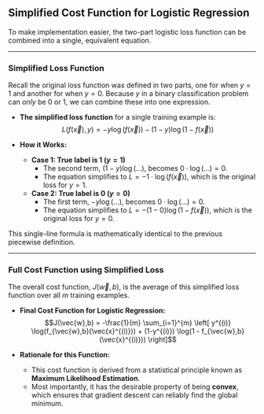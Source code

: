 ## **Simplified Cost Function for Logistic Regression**

To make implementation easier, the two-part logistic loss function can be combined into a single, equivalent equation.

---

### **Simplified Loss Function**

Recall the original loss function was defined in two parts, one for when $y=1$ and another for when $y=0$. Because $y$ in a binary classification problem can _only_ be 0 or 1, we can combine these into one expression.

- **The simplified loss function** for a single training example is:
  $$L(f(\vec{x}), y) = -y \log(f(\vec{x})) - (1-y) \log(1 - f(\vec{x}))$$

- **How it Works:**
  - **Case 1: True label is 1 ($y=1$)**
    - The second term, $(1-y)\log(\dots)$, becomes $0 \cdot \log(\dots) = 0$.
    - The equation simplifies to $L = -1 \cdot \log(f(\vec{x}))$, which is the original loss for $y=1$.
  - **Case 2: True label is 0 ($y=0$)**
    - The first term, $-y\log(\dots)$, becomes $0 \cdot \log(\dots) = 0$.
    - The equation simplifies to $L = -(1-0) \log(1 - f(\vec{x}))$, which is the original loss for $y=0$.

This single-line formula is mathematically identical to the previous piecewise definition.

---

### **Full Cost Function using Simplified Loss**

The overall cost function, $J(\vec{w},b)$, is the average of this simplified loss function over all $m$ training examples.

- **Final Cost Function for Logistic Regression:**
  $$J(\vec{w},b) = -\frac{1}{m} \sum_{i=1}^{m} \left[ y^{(i)} \log(f_{\vec{w},b}(\vec{x}^{(i)})) + (1-y^{(i)}) \log(1 - f_{\vec{w},b}(\vec{x}^{(i)})) \right]$$

- **Rationale for this Function:**
  - This cost function is derived from a statistical principle known as **Maximum Likelihood Estimation**.
  - Most importantly, it has the desirable property of being **convex**, which ensures that gradient descent can reliably find the global minimum.
